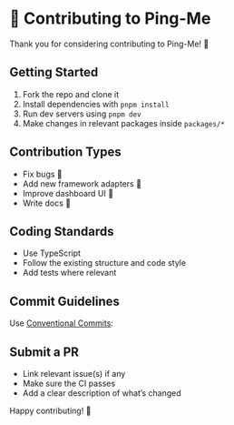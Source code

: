 # 🤝 Contributing to Ping-Me

Thank you for considering contributing to Ping-Me! 🎉

## Getting Started

1. Fork the repo and clone it
2. Install dependencies with `pnpm install`
3. Run dev servers using `pnpm dev`
4. Make changes in relevant packages inside `packages/*`

## Contribution Types

- Fix bugs 🐞
- Add new framework adapters 🔌
- Improve dashboard UI 💅
- Write docs 📘

## Coding Standards

- Use TypeScript
- Follow the existing structure and code style
- Add tests where relevant

## Commit Guidelines

Use [Conventional Commits](https://www.conventionalcommits.org/en/v1.0.0/):

## Submit a PR

- Link relevant issue(s) if any
- Make sure the CI passes
- Add a clear description of what’s changed

Happy contributing! 🌟